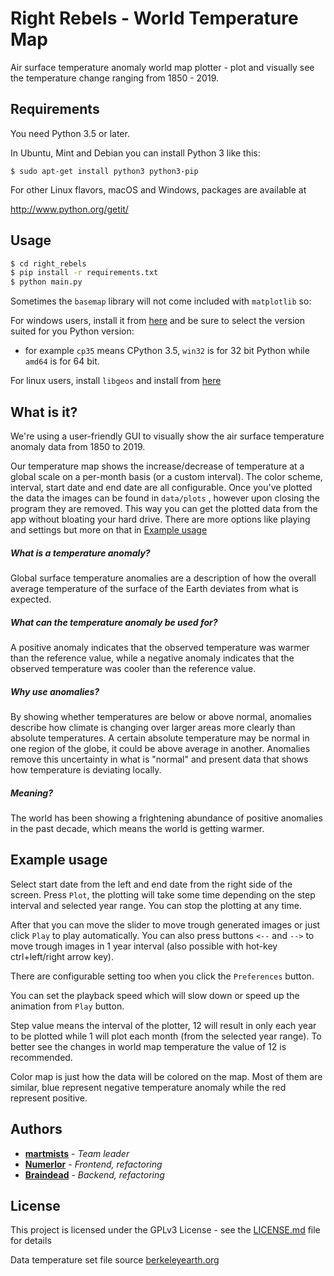 # Right Rebels - World Temperature Map

Air surface temperature anomaly world map plotter - plot and visually see the temperature change ranging from 1850 - 2019.

## Requirements

You need Python 3.5 or later.

In Ubuntu, Mint and Debian you can install Python 3 like this:

    $ sudo apt-get install python3 python3-pip

For other Linux flavors, macOS and Windows, packages are available at

  http://www.python.org/getit/

## Usage

```bash
$ cd right_rebels
$ pip install -r requirements.txt
$ python main.py
```

Sometimes the `basemap` library will not come included with `matplotlib` so:

For windows users, install it from [here](https://www.lfd.uci.edu/~gohlke/pythonlibs/#basemap) and be sure to select the version suited for you Python version:
- for example `cp35` means CPython 3.5, `win32` is for 32 bit Python while `amd64` is for 64 bit.

For linux users, install `libgeos` and install from [here](https://github.com/matplotlib/basemap/archive/master.zip)

## What is it?

We're using a user-friendly GUI to visually show the air surface temperature anomaly data from 1850 to 2019.

Our temperature map shows the increase/decrease of temperature at a global scale on a per-month basis (or a custom interval).
The color scheme, interval, start date and end date are all configurable.
Once you've plotted the data the images can be found in `data/plots` , however upon closing the program they are removed.
This way you can get the plotted data from the app without bloating your hard drive.
There are more options like playing and settings but more on that in [Example usage](##example-usage)


##### What is a temperature anomaly?

Global surface temperature anomalies are a description of how the overall average temperature of the surface of the Earth deviates from what is expected.

##### What can the temperature anomaly be used for?

A positive anomaly indicates that the observed temperature was warmer than the reference value, 
while a negative anomaly indicates that the observed temperature was cooler than the reference value.

##### Why use anomalies?

By showing whether temperatures are below or above normal, anomalies describe how climate is changing 
over larger areas more clearly than absolute temperatures. A certain absolute temperature may be normal 
in one region of the globe, it could be above average in another. 
Anomalies remove this uncertainty in what is "normal" and present data that shows how temperature is 
deviating locally.

##### Meaning?

The world has been showing a frightening abundance of positive anomalies in the past decade, which means the 
world is getting warmer.

## Example usage

Select start date from the left and end date from the right side of the screen.
Press `Plot`, the plotting will take some time depending on the step interval and selected year range.
You can stop the plotting at any time.

After that you can move the slider to move trough
generated images or just click `Play` to play automatically. You can also press buttons
`<--` and `-->` to move trough images in 1 year interval (also possible with hot-key ctrl+left/right arrow key).

There are configurable setting too when you click the `Preferences` button.

You can set the playback speed which will slow down or speed up the animation from `Play` button.

Step value means the interval of the plotter, 12 will result in only each year to be plotted
while 1 will plot each month (from the selected year range). To better see the changes in world map
temperature the value of 12 is recommended.

Color map is just how the data will be colored on the map. Most of them are similar,
blue represent negative temperature anomaly while the red represent positive.

## Authors

* **[martmists](https://github.com/martmists)** - *Team leader*
* **[Numerlor](https://github.com/Numerlor)** - *Frontend, refactoring*
* **[Braindead](https://github.com/albertopoljak)** - *Backend, refactoring*

## License

This project is licensed under the GPLv3 License - see the [LICENSE.md](LICENSE.md) file for details

Data temperature set file source [berkeleyearth.org](http://berkeleyearth.org/data/)